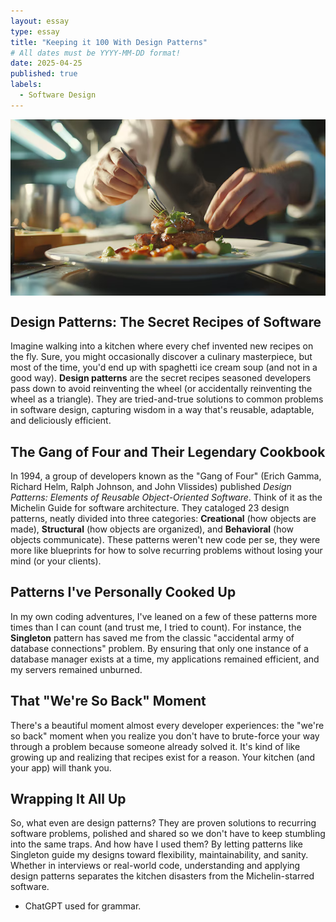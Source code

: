 ```yaml
---
layout: essay
type: essay
title: "Keeping it 100 With Design Patterns"
# All dates must be YYYY-MM-DD format!
date: 2025-04-25
published: true
labels:
  - Software Design
---
```


<img class="img-fluid" src="../img/chef.png" style="display: block; margin: auto; height: auto; width: auto;">

## Design Patterns: The Secret Recipes of Software

Imagine walking into a kitchen where every chef invented new recipes on the fly. Sure, you might occasionally discover a culinary masterpiece, but most of the time, you'd end up with spaghetti ice cream soup (and not in a good way). **Design patterns** are the secret recipes seasoned developers pass down to avoid reinventing the wheel (or accidentally reinventing the wheel as a triangle). They are tried-and-true solutions to common problems in software design, capturing wisdom in a way that's reusable, adaptable, and deliciously efficient.

## The Gang of Four and Their Legendary Cookbook

In 1994, a group of developers known as the "Gang of Four" (Erich Gamma, Richard Helm, Ralph Johnson, and John Vlissides) published *Design Patterns: Elements of Reusable Object-Oriented Software*. Think of it as the Michelin Guide for software architecture. They cataloged 23 design patterns, neatly divided into three categories: **Creational** (how objects are made), **Structural** (how objects are organized), and **Behavioral** (how objects communicate). These patterns weren't new code per se, they were more like blueprints for how to solve recurring problems without losing your mind (or your clients).

## Patterns I've Personally Cooked Up

In my own coding adventures, I've leaned on a few of these patterns more times than I can count (and trust me, I tried to count). For instance, the **Singleton** pattern has saved me from the classic "accidental army of database connections" problem. By ensuring that only one instance of a database manager exists at a time, my applications remained efficient, and my servers remained unburned.

## That "We're So Back" Moment

There's a beautiful moment almost every developer experiences: the "we're so back" moment when you realize you don't have to brute-force your way through a problem because someone already solved it. It's kind of like growing up and realizing that recipes exist for a reason. Your kitchen (and your app) will thank you.

## Wrapping It All Up

So, what even are design patterns? They are proven solutions to recurring software problems, polished and shared so we don't have to keep stumbling into the same traps. And how have I used them? By letting patterns like Singleton guide my designs toward flexibility, maintainability, and sanity. Whether in interviews or real-world code, understanding and applying design patterns separates the kitchen disasters from the Michelin-starred software.

* ChatGPT used for grammar.
